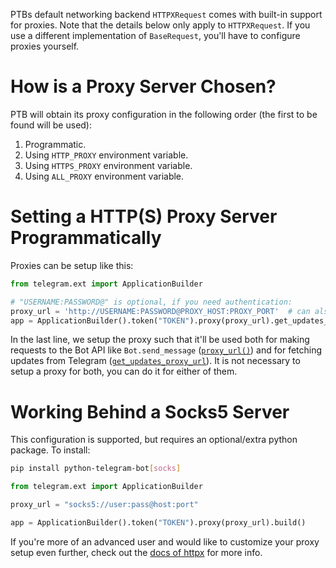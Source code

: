 PTBs default networking backend `HTTPXRequest` comes with built-in support for proxies.
Note that the details below only apply to `HTTPXRequest`.
If you use a different implementation of `BaseRequest`, you'll have to configure proxies yourself.

# How is a Proxy Server Chosen?

PTB will obtain its proxy configuration in the following order (the first to be found will be used):
1. Programmatic.
2. Using `HTTP_PROXY` environment variable.
3. Using `HTTPS_PROXY` environment variable.
4. Using `ALL_PROXY` environment variable.

# Setting a HTTP(S) Proxy Server Programmatically

Proxies can be setup like this:

```python
from telegram.ext import ApplicationBuilder

# "USERNAME:PASSWORD@" is optional, if you need authentication:
proxy_url = 'http://USERNAME:PASSWORD@PROXY_HOST:PROXY_PORT'  # can also be a https proxy
app = ApplicationBuilder().token("TOKEN").proxy(proxy_url).get_updates_proxy(proxy_url).build()
```

In the last line, we setup the proxy such that it'll be used both for making requests to the Bot API like  `Bot.send_message` ([`proxy_url()`](https://python-telegram-bot.readthedocs.io/telegram.ext.applicationbuilder.html#telegram.ext.ApplicationBuilder.proxy_url)) and for fetching updates from Telegram ([`get_updates_proxy_url`](https://python-telegram-bot.readthedocs.io/telegram.ext.applicationbuilder.html#telegram.ext.ApplicationBuilder.get_updates_proxy_url)). It is not necessary to setup a proxy for both, you can do it for either of them.

# Working Behind a Socks5 Server
This configuration is supported, but requires an optional/extra python package.
To install:
```bash
pip install python-telegram-bot[socks]
```
```python
from telegram.ext import ApplicationBuilder

proxy_url = "socks5://user:pass@host:port"

app = ApplicationBuilder().token("TOKEN").proxy(proxy_url).build()
```

If you're more of an advanced user and would like to customize your proxy setup even further, check out the [docs of httpx](https://www.python-httpx.org/advanced/#http-proxying) for more info.